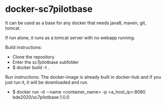# docker-sc7pilotbase
It can be used as a base for any docker that needs java8, maven, git, tomcat.

If run alone, it runs as a tomcat server with no webapp running.

Build instructions:
- Clone the repository
- Enter the sc7pilotbase subfolder
- $ docker build -t <docker-image-name> .

Run instructions:
The docker-image is already built in docker-hub and if you just run it, it will be downloaded and run. 
- $ docker run -d --name <container_name> -p <a_host_ip>:8080 bde2020/sc7pilotbase:1.0.0